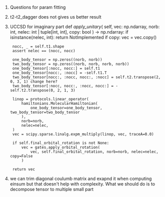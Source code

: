 1. Questions for param fitting
2. t2-t2_dagger does not gives us better result
3. UCCSD for imaginary part
    def _apply_unitary_(
        self, vec: np.ndarray, norb: int, nelec: int | tuple[int, int], copy: bool
    ) -> np.ndarray:
        if isinstance(nelec, int):
            return NotImplemented
        if copy:
            vec = vec.copy()

        nocc, _ = self.t1.shape
        assert nelec == (nocc, nocc)

        one_body_tensor = np.zeros((norb, norb))
        two_body_tensor = np.zeros((norb, norb, norb, norb))
        one_body_tensor[:nocc, nocc:] = self.t1
        one_body_tensor[nocc:, :nocc] = -self.t1.T
        two_body_tensor[nocc:, :nocc, nocc:, :nocc] = self.t2.transpose(2, 0, 3, 1) change here?
        two_body_tensor[:nocc, nocc:, :nocc, nocc:] = -self.t2.transpose(0, 2, 1, 3)

        linop = protocols.linear_operator(
            hamiltonians.MolecularHamiltonian(
                one_body_tensor=one_body_tensor, two_body_tensor=two_body_tensor
            ),
            norb=norb,
            nelec=nelec,
        )
        vec = scipy.sparse.linalg.expm_multiply(linop, vec, traceA=0.0)

        if self.final_orbital_rotation is not None:
            vec = gates.apply_orbital_rotation(
                vec, self.final_orbital_rotation, norb=norb, nelec=nelec, copy=False
            )

        return vec
4. we can trim diagonal coulumb matrix and exapnd it when computing einsum but that doesn't help with complexity. What we should do is to decompose tensor to multiple small part